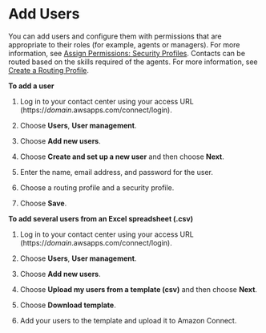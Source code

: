 # Add Users<a name="user-management"></a>

You can add users and configure them with permissions that are appropriate to their roles \(for example, agents or managers\)\. For more information, see [Assign Permissions: Security Profiles](connect-security-profiles.md)\. Contacts can be routed based on the skills required of the agents\. For more information, see [Create a Routing Profile](routing-profiles.md)\.

**To add a user**

1. Log in to your contact center using your access URL \(https://*domain*\.awsapps\.com/connect/login\)\.

1. Choose **Users**, **User management**\.

1. Choose **Add new users**\.

1. Choose **Create and set up a new user** and then choose **Next**\.

1. Enter the name, email address, and password for the user\.

1. Choose a routing profile and a security profile\.

1. Choose **Save**\.

**To add several users from an Excel spreadsheet \(\.csv\)**

1. Log in to your contact center using your access URL \(https://*domain*\.awsapps\.com/connect/login\)\.

1. Choose **Users**, **User management**\.

1. Choose **Add new users**\.

1. Choose **Upload my users from a template \(csv\)** and then choose **Next**\.

1. Choose **Download template**\. 

1. Add your users to the template and upload it to Amazon Connect\.